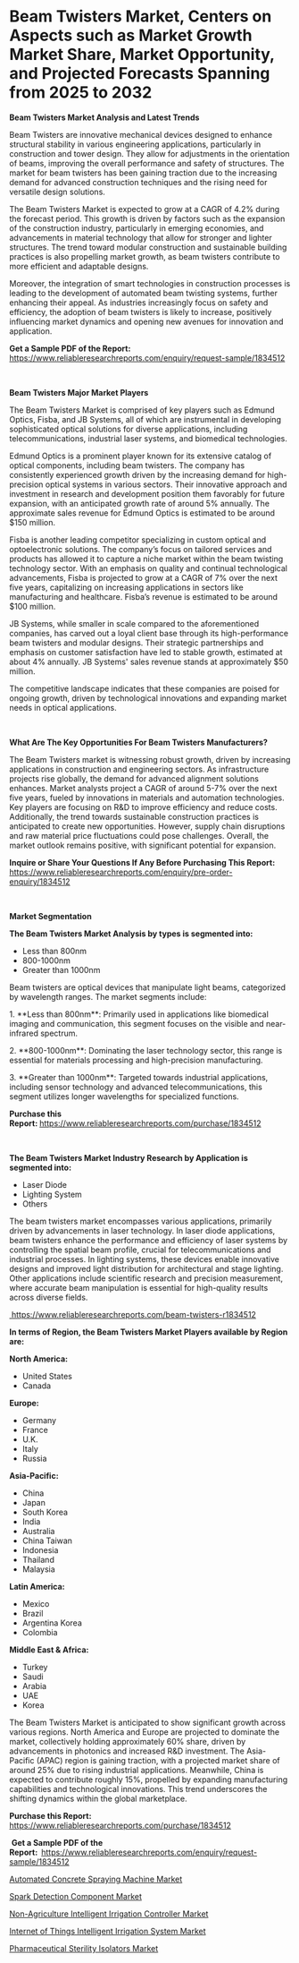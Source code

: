 <p><h1>Beam Twisters Market, Centers on Aspects such as Market Growth Market Share, Market Opportunity, and Projected Forecasts Spanning from 2025 to 2032</h1></p><p><strong>Beam Twisters Market Analysis and Latest Trends</strong></p>
<p><p>Beam Twisters are innovative mechanical devices designed to enhance structural stability in various engineering applications, particularly in construction and tower design. They allow for adjustments in the orientation of beams, improving the overall performance and safety of structures. The market for beam twisters has been gaining traction due to the increasing demand for advanced construction techniques and the rising need for versatile design solutions.</p><p>The Beam Twisters Market is expected to grow at a CAGR of 4.2% during the forecast period. This growth is driven by factors such as the expansion of the construction industry, particularly in emerging economies, and advancements in material technology that allow for stronger and lighter structures. The trend toward modular construction and sustainable building practices is also propelling market growth, as beam twisters contribute to more efficient and adaptable designs.</p><p>Moreover, the integration of smart technologies in construction processes is leading to the development of automated beam twisting systems, further enhancing their appeal. As industries increasingly focus on safety and efficiency, the adoption of beam twisters is likely to increase, positively influencing market dynamics and opening new avenues for innovation and application.</p></p>
<p><strong>Get a Sample PDF of the Report:&nbsp;</strong> <a href="https://www.reliableresearchreports.com/enquiry/request-sample/1834512?utm_campaign=41&utm_medium=2&utm_source=Github&utm_content=ia&utm_term=12042025&utm_id=beam-twisters">https://www.reliableresearchreports.com/enquiry/request-sample/1834512</a></p>
<p>&nbsp;</p>
<p><strong>Beam Twisters Major Market Players</strong></p>
<p><p>The Beam Twisters Market is comprised of key players such as Edmund Optics, Fisba, and JB Systems, all of which are instrumental in developing sophisticated optical solutions for diverse applications, including telecommunications, industrial laser systems, and biomedical technologies.</p><p>Edmund Optics is a prominent player known for its extensive catalog of optical components, including beam twisters. The company has consistently experienced growth driven by the increasing demand for high-precision optical systems in various sectors. Their innovative approach and investment in research and development position them favorably for future expansion, with an anticipated growth rate of around 5% annually. The approximate sales revenue for Edmund Optics is estimated to be around $150 million.</p><p>Fisba is another leading competitor specializing in custom optical and optoelectronic solutions. The company’s focus on tailored services and products has allowed it to capture a niche market within the beam twisting technology sector. With an emphasis on quality and continual technological advancements, Fisba is projected to grow at a CAGR of 7% over the next five years, capitalizing on increasing applications in sectors like manufacturing and healthcare. Fisba’s revenue is estimated to be around $100 million.</p><p>JB Systems, while smaller in scale compared to the aforementioned companies, has carved out a loyal client base through its high-performance beam twisters and modular designs. Their strategic partnerships and emphasis on customer satisfaction have led to stable growth, estimated at about 4% annually. JB Systems' sales revenue stands at approximately $50 million.</p><p>The competitive landscape indicates that these companies are poised for ongoing growth, driven by technological innovations and expanding market needs in optical applications.</p></p>
<p>&nbsp;</p>
<p><strong>What Are The Key Opportunities For Beam Twisters Manufacturers?</strong></p>
<p><p>The Beam Twisters market is witnessing robust growth, driven by increasing applications in construction and engineering sectors. As infrastructure projects rise globally, the demand for advanced alignment solutions enhances. Market analysts project a CAGR of around 5-7% over the next five years, fueled by innovations in materials and automation technologies. Key players are focusing on R&D to improve efficiency and reduce costs. Additionally, the trend towards sustainable construction practices is anticipated to create new opportunities. However, supply chain disruptions and raw material price fluctuations could pose challenges. Overall, the market outlook remains positive, with significant potential for expansion.</p></p>
<p><strong>Inquire or Share Your Questions If Any Before Purchasing This Report:</strong> <a href="https://www.reliableresearchreports.com/enquiry/pre-order-enquiry/1834512?utm_campaign=41&utm_medium=2&utm_source=Github&utm_content=ia&utm_term=12042025&utm_id=beam-twisters">https://www.reliableresearchreports.com/enquiry/pre-order-enquiry/1834512</a></p>
<p>&nbsp;</p>
<p><strong>Market Segmentation</strong></p>
<p><strong>The Beam Twisters Market Analysis by types is segmented into:</strong></p>
<p><ul><li>Less than 800nm</li><li>800-1000nm</li><li>Greater than 1000nm</li></ul></p>
<p><p>Beam twisters are optical devices that manipulate light beams, categorized by wavelength ranges. The market segments include:</p><p>1. **Less than 800nm**: Primarily used in applications like biomedical imaging and communication, this segment focuses on the visible and near-infrared spectrum.</p><p>2. **800-1000nm**: Dominating the laser technology sector, this range is essential for materials processing and high-precision manufacturing.</p><p>3. **Greater than 1000nm**: Targeted towards industrial applications, including sensor technology and advanced telecommunications, this segment utilizes longer wavelengths for specialized functions.</p></p>
<p><strong>Purchase this Report:&nbsp;</strong><a href="https://www.reliableresearchreports.com/purchase/1834512?utm_campaign=41&utm_medium=2&utm_source=Github&utm_content=ia&utm_term=12042025&utm_id=beam-twisters">https://www.reliableresearchreports.com/purchase/1834512</a></p>
<p>&nbsp;</p>
<p><strong>The Beam Twisters Market Industry Research by Application is segmented into:</strong></p>
<p><ul><li>Laser Diode</li><li>Lighting System</li><li>Others</li></ul></p>
<p><p>The beam twisters market encompasses various applications, primarily driven by advancements in laser technology. In laser diode applications, beam twisters enhance the performance and efficiency of laser systems by controlling the spatial beam profile, crucial for telecommunications and industrial processes. In lighting systems, these devices enable innovative designs and improved light distribution for architectural and stage lighting. Other applications include scientific research and precision measurement, where accurate beam manipulation is essential for high-quality results across diverse fields.</p></p>
<p><a href="https://www.reliableresearchreports.com/beam-twisters-r1834512?utm_campaign=41&utm_medium=2&utm_source=Github&utm_content=ia&utm_term=12042025&utm_id=beam-twisters">&nbsp;https://www.reliableresearchreports.com/beam-twisters-r1834512</a></p>
<p><strong>In terms of Region, the Beam Twisters Market Players available by Region are:</strong></p>
<p>
    <p> <strong> North America: </strong>
        <ul>
            <li>United States</li>
            <li>Canada</li>
        </ul>
        </p> 
    <p> <strong> Europe: </strong>
        <ul>
            <li>Germany</li>
            <li>France</li>
            <li>U.K.</li>
            <li>Italy</li>
            <li>Russia</li>
        </ul>
        </p> 
    <p> <strong> Asia-Pacific: </strong>
        <ul>
            <li>China</li>
            <li>Japan</li>
            <li>South Korea</li>
            <li>India</li>
            <li>Australia</li>
            <li>China Taiwan</li>
            <li>Indonesia</li>
            <li>Thailand</li>
            <li>Malaysia</li>
        </ul>
        </p> 
    <p> <strong> Latin America: </strong>
        <ul>
            <li>Mexico</li>
            <li>Brazil</li>
            <li>Argentina Korea</li>
            <li>Colombia</li>
        </ul>
        </p> 
    <p> <strong> Middle East & Africa: </strong>
        <ul>
            <li>Turkey</li>
            <li>Saudi</li>
            <li>Arabia</li>
            <li>UAE</li>
            <li>Korea</li>
        </ul>
    </p>
    </p>
<p><p>The Beam Twisters Market is anticipated to show significant growth across various regions. North America and Europe are projected to dominate the market, collectively holding approximately 60% share, driven by advancements in photonics and increased R&D investment. The Asia-Pacific (APAC) region is gaining traction, with a projected market share of around 25% due to rising industrial applications. Meanwhile, China is expected to contribute roughly 15%, propelled by expanding manufacturing capabilities and technological innovations. This trend underscores the shifting dynamics within the global marketplace.</p></p>
<p><strong>Purchase this Report: </strong><a href="https://www.reliableresearchreports.com/purchase/1834512?utm_campaign=41&utm_medium=2&utm_source=Github&utm_content=ia&utm_term=12042025&utm_id=beam-twisters">https://www.reliableresearchreports.com/purchase/1834512</a></p>
<p>&nbsp;<strong>Get a Sample PDF of the Report:&nbsp;&nbsp;</strong><a href="https://www.reliableresearchreports.com/enquiry/request-sample/1834512?utm_campaign=41&utm_medium=2&utm_source=Github&utm_content=ia&utm_term=12042025&utm_id=beam-twisters">https://www.reliableresearchreports.com/enquiry/request-sample/1834512</a></p>
<p><strong></strong></p>
<p><p><a href="https://github.com/atawanyeze/Market-Research-Report-List-1/blob/main/automated-concrete-spraying-machine-market.md?utm_campaign=41&utm_medium=2&utm_source=Github&utm_content=ia&utm_term=12042025&utm_id=beam-twisters">Automated Concrete Spraying Machine Market</a></p><p><a href="https://github.com/saqafidrahea/Market-Research-Report-List-1/blob/main/spark-detection-component-market.md?utm_campaign=41&utm_medium=2&utm_source=Github&utm_content=ia&utm_term=12042025&utm_id=beam-twisters">Spark Detection Component Market</a></p><p><a href="https://github.com/rueffmuoloqw/Market-Research-Report-List-1/blob/main/non-agriculture-intelligent-irrigation-controller-market.md?utm_campaign=41&utm_medium=2&utm_source=Github&utm_content=ia&utm_term=12042025&utm_id=beam-twisters">Non-Agriculture Intelligent Irrigation Controller Market</a></p><p><a href="https://github.com/lazloklitz2e/Market-Research-Report-List-1/blob/main/internet-of-things-intelligent-irrigation-system-market.md?utm_campaign=41&utm_medium=2&utm_source=Github&utm_content=ia&utm_term=12042025&utm_id=beam-twisters">Internet of Things Intelligent Irrigation System Market</a></p><p><a href="https://github.com/onutsheinz/Market-Research-Report-List-1/blob/main/pharmaceutical-sterility-isolators-market.md?utm_campaign=41&utm_medium=2&utm_source=Github&utm_content=ia&utm_term=12042025&utm_id=beam-twisters">Pharmaceutical Sterility Isolators Market</a></p></p>